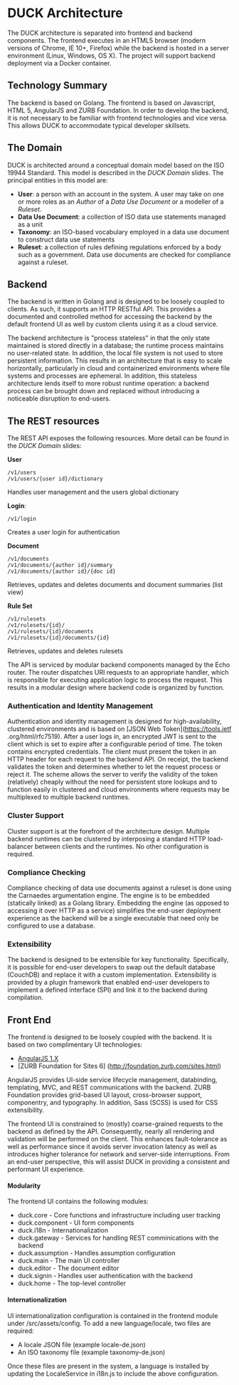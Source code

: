 DUCK Architecture
===================

The DUCK architecture is separated into frontend and backend components. The frontend executes in an HTML5 browser (modern versions of Chrome, IE 10+, 
Firefox) while the backend is hosted in a server environment (Linux, Windows, OS X). The project will support backend deployment via a Docker container.

## Technology Summary

The backend is based on Golang. The frontend is based on Javascript, HTML 5, AngularJS and ZURB Foundation. In order to develop the backend, it is not 
necessary to be familiar with frontend technologies and vice versa. This allows DUCK to accommodate typical developer skillsets.    
   
## The Domain

DUCK is architected around a conceptual domain model based on the ISO 19944 Standard. This model is described in the _DUCK Domain_ slides. The principal 
entities in this model are:

- **User**: a person with an account in the system. A user may take on one or more roles as an _Author_ of a _Data Use Document_ or a modeller of a _Ruleset_.
- **Data Use Document**: a collection of ISO data use statements managed as a unit
- **Taxonomy**: an ISO-based vocabulary employed in a data use document to construct data use statements
- **Ruleset**: a collection of rules defining regulations enforced by a body such as a government. Data use documents are checked for compliance against a 
ruleset.
   
## Backend
   
The backend is written in Golang and is designed to be loosely coupled to clients. As such, it supports an HTTP RESTful API. This provides a documented and 
controlled method for accessing the backend by the default frontend UI as well by custom clients using it as a cloud service.  

The backend architecture is "process stateless" in that the only state maintained is stored directly in a database; the runtime process maintains no 
user-related state. In addition, the local file system is not used to store persistent information. This results in an architecture that is easy to scale 
horizontally, particularly in cloud and containerized environments where file systems and processes are ephemeral. In addition, this stateless architecture 
lends itself to more robust runtime operation: a backend process can be brought down and replaced without introducing a noticeable disruption to end-users.
 
## The REST resources
  
The REST API exposes the following resources. More detail can be found in the _DUCK Domain_ slides:
  
**User**
 
    /v1/users
    /v1/users/{user id}/dictionary

Handles user management and the users global dictionary

**Login**: 
    
    /v1/login
    
Creates a user login for authentication

     
**Document**

    /v1/documents
    /v1/documents/{author id}/summary
    /v1/documents/{author id}/{doc id}

Retrieves, updates and deletes documents and document summaries (list view)

**Rule Set**

    /v1/rulesets
    /v1/rulesets/{id}/
    /v1/rulesets/{id}/documents
    /v1/rulesets/{id}/documents/{id}
    
Retrieves, updates and deletes rulesets

The API is serviced by modular backend components managed by the Echo router. The router dispatches URI requests to an appropriate handler, which is 
responsible for executing application logic to process the request. This results in a modular design where backend code is organized by function. 

### Authentication and Identity Management   
   
Authentication and identity management is designed for high-availability, clustered environments and is based on [JSON Web Token](https://tools.ietf
.org/html/rfc7519). After a user logs in, an encrypted JWT is sent to the client which is set to expire after a configurable period of time. The token 
contains encrypted credentials. The client must present the token in an HTTP header for each request to the backend API. On receipt, the backend validates 
the token and determines whether to let the request process or reject it. The scheme allows the server to verify the validity of the token (relatively) 
cheaply without the need for persistent store lookups and to function easily in clustered and cloud environments where requests may be multiplexed to 
multiple backend runtimes. 

### Cluster Support   

Cluster support is at the forefront of the architecture design. Multiple backend runtimes can be clustered by interposing a standard HTTP load-balancer 
between clients and the runtimes. No other configuration is required.
 
### Compliance Checking

Compliance checking of data use documents against a ruleset is done using the Carnaedes argumentation engine. The engine is to be embedded (statically 
linked) as a Golang library. Embedding the engine (as opposed to accessing it over HTTP as a service) simplifies the end-user deployment experience as the 
backend will be a single executable that need only be configured to use a database.  

### Extensibility

The backend is designed to be extensible for key functionality. Specifically, it is possible for end-user developers to swap out the default database 
(CouchDB) and replace it with a custom implementation. Extensibility is provided by a plugin framework that enabled end-user developers to implement a 
defined interface (SPI) and link it to the backend during compilation. 
   
## Front End

The frontend is designed to be loosely coupled with the backend. It is based on two complimentary UI technologies:
    
* [AngularJS 1.X](https://angularjs.org)
* [ZURB Foundation for Sites 6] (http://foundation.zurb.com/sites.html)
    
AngularJS provides UI-side service lifecycle management, databinding, templating, MVC, and REST communications with the backend. ZURB Foundation provides 
grid-based UI layout, cross-browser support, componentry, and typography. In addition, Sass (SCSS) is used for CSS extensibility.

The frontend UI is constrained to (mostly) coarse-grained requests to the backend as defined by the API. Consequently, nearly all rendering and validation 
will be performed on the client. This enhances fault-tolerance as well as performance since it avoids server invocation latency as well as introduces higher 
tolerance for network and server-side interruptions. From an end-user perspective, this will assist DUCK in providing a consistent and performant UI 
experience.  
 
#### Modularity
 
 The frontend UI contains the following modules:
  
  * duck.core - Core functions and infrastructure including user tracking
  * duck.component - UI form components
  * duck.i18n - Internationalization
  * duck.gateway - Services for handling REST comminications with the backend
  * duck.assumption - Handles assumption configuration
  * duck.main - The main UI controller
  * duck.editor - The document editor 
  * duck.signin - Handles user authentication with the backend
  * duck.home - The top-level controller
  
  
#### Internationalization
  
  UI internationalization configuration is contained in the frontend module under /src/assets/config. To add a new language/locale, two files are required:
  
  * A locale JSON file (example locale-de.json)
  * An ISO taxonomy file (example taxonomy-de.json)
  
  Once these files are present in the system, a language is installed by updating the LocaleService in i18n.js to include the above configuration.
  
  
    
    
 
    